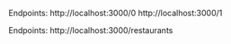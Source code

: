 Endpoints:
http://localhost:3000/0
http://localhost:3000/1

Endpoints:
http://localhost:3000/restaurants
